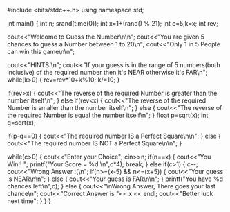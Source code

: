 #include <bits/stdc++.h>
using namespace std;

int main() {
int n;
srand(time(0));
int x=1+(rand() % 21);
int c=5,k=x;
int rev;

cout<<"Welcome to Guess the Number\n\n";
cout<<"You are given 5 chances to guess a Number between 1 to 20\n";
cout<<"Only 1 in 5 People can win this game\n\n";

cout<<"HINTS:\n";
cout<<"If your guess is in the range of 5 numbers(both inclusive) of the required number then it's NEAR otherwise it's FAR\n";
while(k>0)
{
    rev=rev*10+k%10;
    k/=10;
}

if(rev>x)
{
    cout<<"The reverse of the required Number is greater than the number itself\n";
}
else if(rev<x)
{
    cout<<"The reverse of the required Number is smaller than the number itself\n";
}
else
{
    cout<<"The reverse of the required Number is equal the number itself\n";
}
float p=sqrt(x);
int q=sqrt(x);

if(p-q==0)
{
    cout<<"The required number IS a Perfect Square\n\n";
}
else
{
    cout<<"The required number IS NOT a Perfect Square\n\n";
}

while(c>0)
{
    cout<<"Enter your Choice";
    cin>>n;
if(n==x)
{
    cout<<"You Win!! ";
    printf("Your Score = %d \n",c*4);
    break;
}
else if(c>1)
{
    c--;
    cout<<"Wrong Answer :(\n";
    if(n>=(x-5) && n<=(x+5))
    {
        cout<<"Your guess is NEAR\n\n";
    }
    else
    {
        cout<<"Your guess is FAR\n\n";
    }
    printf("You have %d chances left\n",c);
}
else
{
    cout<<"\nWrong Answer, There goes your last chance\n";
    cout<<"Correct Answer is "<< x << endl;
    cout<<"Better luck next time";
}
}
}
